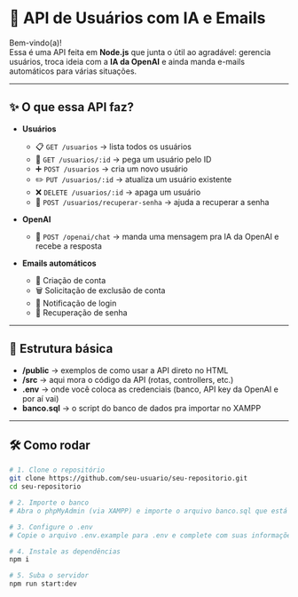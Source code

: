 # 🚀 API de Usuários com IA e Emails

Bem-vindo(a)!  
Essa é uma API feita em **Node.js** que junta o útil ao agradável: gerencia usuários, troca ideia com a **IA da OpenAI** e ainda manda e-mails automáticos para várias situações.  

---

## ✨ O que essa API faz?

- **Usuários**
  - 📋 `GET /usuarios` → lista todos os usuários  
  - 👤 `GET /usuarios/:id` → pega um usuário pelo ID  
  - ➕ `POST /usuarios` → cria um novo usuário  
  - ✏️ `PUT /usuarios/:id` → atualiza um usuário existente  
  - ❌ `DELETE /usuarios/:id` → apaga um usuário  
  - 🔑 `POST /usuarios/recuperar-senha` → ajuda a recuperar a senha  

- **OpenAI**
  - 🤖 `POST /openai/chat` → manda uma mensagem pra IA da OpenAI e recebe a resposta  

- **Emails automáticos**
  - 📧 Criação de conta  
  - 🗑️ Solicitação de exclusão de conta  
  - 🔔 Notificação de login  
  - 🔐 Recuperação de senha  

---

## 📂 Estrutura básica

- **/public** → exemplos de como usar a API direto no HTML  
- **/src** → aqui mora o código da API (rotas, controllers, etc.)  
- **.env** → onde você coloca as credenciais (banco, API key da OpenAI e por aí vai)  
- **banco.sql** → o script do banco de dados pra importar no XAMPP  

---

## 🛠️ Como rodar

```bash
# 1. Clone o repositório
git clone https://github.com/seu-usuario/seu-repositorio.git
cd seu-repositorio

# 2. Importe o banco
# Abra o phpMyAdmin (via XAMPP) e importe o arquivo banco.sql que está no repositório

# 3. Configure o .env
# Copie o arquivo .env.example para .env e complete com suas informações

# 4. Instale as dependências
npm i

# 5. Suba o servidor
npm run start:dev

